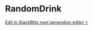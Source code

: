 # RandomDrink

[Edit in StackBlitz next generation editor ⚡️](https://stackblitz.com/~/github.com/JESSIM-lua/RandomDrink)